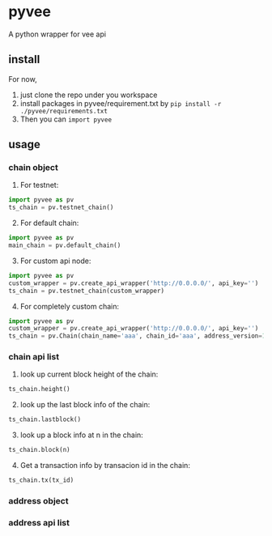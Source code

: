 # pyvee
A python wrapper for vee api

## install
For now, 
1. just clone the repo under you workspace 
2. install packages in pyvee/requirement.txt by 
```pip install -r ./pyvee/requirements.txt```
3. Then you can ```import pyvee```

## usage

### chain object
1. For testnet:
  ```python
  import pyvee as pv
  ts_chain = pv.testnet_chain()
  ```
2. For default chain:
  ```python
  import pyvee as pv
  main_chain = pv.default_chain()
  ```

3. For custom api node:
  ```python
  import pyvee as pv
  custom_wrapper = pv.create_api_wrapper('http://0.0.0.0/', api_key='')
  ts_chain = pv.testnet_chain(custom_wrapper)
  ```

4. For completely custom chain:
  ```python
  import pyvee as pv
  custom_wrapper = pv.create_api_wrapper('http://0.0.0.0/', api_key='')
  ts_chain = pv.Chain(chain_name='aaa', chain_id='aaa', address_version=1, api_wrapper=custom_wrapper)
  ```

### chain api list
1. look up current block height of the chain:
  ```python
  ts_chain.height()
  ```

2. look up the last block info of the chain:
  ```python
  ts_chain.lastblock()
  ```


3. look up a block info at n in the chain:
  ```python
  ts_chain.block(n)
  ```

4. Get a transaction info by transacion id in the chain:
  ```python
  ts_chain.tx(tx_id)
  ```


### address object
### address api list
